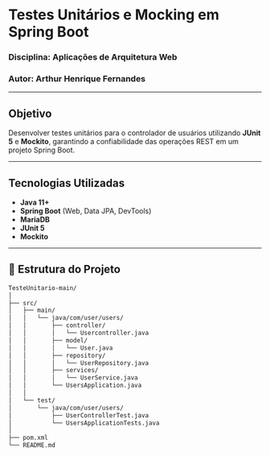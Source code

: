 #  Testes Unitários e Mocking em Spring Boot
### Disciplina: Aplicações de Arquitetura Web  
### Autor: Arthur Henrique Fernandes

---

## Objetivo

Desenvolver testes unitários para o controlador de usuários utilizando **JUnit 5** e **Mockito**, garantindo a confiabilidade das operações REST em um projeto Spring Boot.

---

## Tecnologias Utilizadas

- **Java 11+**
- **Spring Boot** (Web, Data JPA, DevTools)
- **MariaDB**
- **JUnit 5**
- **Mockito**

---

## 📁 Estrutura do Projeto

```bash
TesteUnitario-main/
│
├── src/
│   ├── main/
│   │   └── java/com/user/users/
│   │       ├── controller/
│   │       │   └── Usercontroller.java
│   │       ├── model/
│   │       │   └── User.java
│   │       ├── repository/
│   │       │   └── UserRepository.java
│   │       ├── services/
│   │       │   └── UserService.java
│   │       └── UsersApplication.java
│   │
│   └── test/
│       └── java/com/user/users/
│           ├── UserControllerTest.java
│           └── UsersApplicationTests.java
│
├── pom.xml
└── README.md
